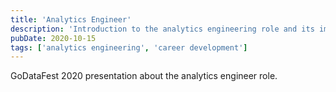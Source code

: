 ```yaml
---
title: 'Analytics Engineer'
description: 'Introduction to the analytics engineering role and its importance in modern data teams.'
pubDate: 2020-10-15
tags: ['analytics engineering', 'career development']
---
```


GoDataFest 2020 presentation about the analytics engineer role.
